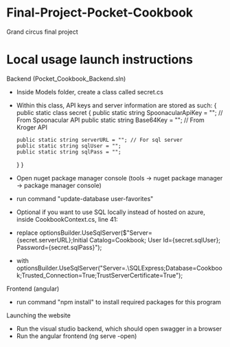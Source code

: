 # Final-Project-Pocket-Cookbook
Grand circus final project

# Local usage launch instructions
Backend (Pocket_Cookbook_Backend.sln)
- Inside Models folder, create a class called secret.cs
- Within this class, API keys and server information are stored as such:
{
  public static class secret
  {
      public static string SpoonacularApiKey = ""; // From Spoonacular API
      public static string Base64Key = ""; // From Kroger API

      public static string serverURL = ""; // For sql server
      public static string sqlUser = "";
      public static string sqlPass = "";
  }
}
- Open nuget package manager console (tools -> nuget package manager -> package manager console)
- run command "update-database user-favorites"

- Optional if you want to use SQL locally instead of hosted on azure, inside CookbookContext.cs, line 41:
- replace optionsBuilder.UseSqlServer($"Server={secret.serverURL};Initial Catalog=Cookbook; User Id={secret.sqlUser}; Password={secret.sqlPass}");
- with optionsBuilder.UseSqlServer("Server=.\\SQLExpress;Database=Cookbook;Trusted_Connection=True;TrustServerCertificate=True");
  

Frontend (angular)
- run command "npm install" to install required packages for this program


Launching the website
- Run the visual studio backend, which should open swagger in a browser
- Run the angular frontend (ng serve -open)
